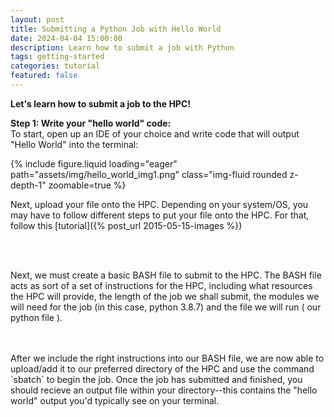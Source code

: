```yaml
---
layout: post
title: Submitting a Python Job with Hello World
date: 2024-04-04 15:00:00
description: Learn how to submit a job with Python
tags: getting-started
categories: tutorial
featured: false
---
```


<strong>Let's learn how to submit a job to the HPC!</strong>

<strong>Step 1: Write your "hello world" code:</strong>
<br/>
To start, open up an IDE of your choice and write code that will output "Hello World" into the terminal:


<div class="row mt-3">
    <div class="col-sm mt-3 mt-md-0">
        {% include figure.liquid loading="eager" path="assets/img/hello_world_img1.png" class="img-fluid rounded z-depth-1" zoomable=true %}
    </div>


Next, upload your file onto the HPC. Depending on your system/OS, you may have to follow different steps to put your file onto the HPC. For that, follow this [tutorial]({% post_url 2015-05-15-images %})

<br/>
<br/>

Next, we must create a basic BASH file to submit to the HPC. The BASH file acts as sort of a set of instructions for the HPC, including what resources the HPC will provide, the length of the job we shall submit, the modules we will need for the job (in this case, python 3.8.7) and the file we will run ( our python file ).

<br/>
<br/>
After we include the right instructions into our BASH file, we are now able to upload/add it to our preferred directory of the HPC and use the command `sbatch` to begin the job. Once the job has submitted and finished, you should recieve an output file within your directory--this contains the "hello world" output you'd typically see on your terminal.

